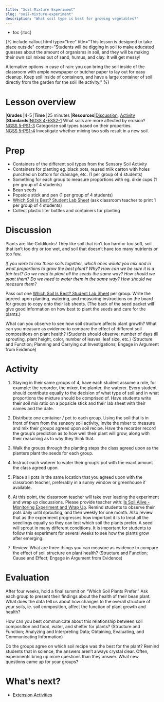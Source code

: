 ```yaml
---
title: "Soil Mixture Experiment"
slug: "soil-mixture-experiment"
description: "What soil type is best for growing vegetables?"
---
```


* toc
{:toc}

{%
include callout.html
type="tree"
title="This lesson is designed to take place outside"
content="Students will be digging in soil to make educated guesses about the amount of organisms in soil, and they will be making their own soil mixes out of sand, humus, and clay. It will get messy!

Alternative options in case of rain: you can bring the soil inside of the classroom with ample newspaper or butcher paper to lay out for easy cleanup. Keep soil inside of containers, and have a large container of soil directly from the garden for the soil life activity."
%}

# Lesson overview

|**Grades**   |4-5
|**Time**     |25 minutes
|**Resources**|[Discussion](#discussion), [Activity](#activity)
|**Standards**|[NGSS 4-ESS2-1](https://www.nextgenscience.org/pe/4-ess2-1-earths-systems) What soils are more affected by erosion?<br>[NGSS 5-PS1-3](https://www.nextgenscience.org/pe/5-ps1-3-matter-and-its-interactions) Categorize soil types based on their properties.<br>[NGSS 5-PS1-4](https://www.nextgenscience.org/pe/5-ps1-4-matter-and-its-interactions) Investigate whether mixing two soils result in a new soil.

# Prep

- Containers of the different soil types from the Sensory Soil Activity
- Containers for planting eg. black pots, reused milk carton with holes punched on bottom for
drainage, etc. (1 per group of 4 students)
- Something for each group to measure proportions with eg. dixie cups (1 per group of 4 students)
- Bean seeds
- Popsicle stick and pen (1 per group of 4 students)
- [Which Soil Is Best? Student Lab Sheet](https://docs.google.com/document/d/1U62uB7jfvdO9paHWnNGAcE6KDDF1R85feQHTMgFMaP0/edit?usp=sharing) (ask classroom teacher to print 1 per group of 4 students)
- Collect plastic liter bottles and containers for planting

# Discussion

Plants are like Goldilocks! They like soil that isn’t too hard or too soft, soil that isn’t too dry or too wet, and soil that doesn’t have too many nutrients or too few.

*If you were to mix these soils together, which ones would you mix and in what proportions to grow the best plant? Why? How can we be sure it is a fair test? Do we need to plant all the seeds the same way? How should we plant them? Do we need to water them in the same way? How should we measure them?*

Pass out one [Which Soil Is Best? Student Lab Sheet](https://docs.google.com/document/d/1U62uB7jfvdO9paHWnNGAcE6KDDF1R85feQHTMgFMaP0/edit?usp=sharing) per group. Write the agreed-upon planting, watering, and measuring instructions on the board for groups to copy onto their lab sheets. (The back of the seed packet will give good information on how best to plant the seeds and care for the plants.)

What can you observe to see how soil structure affects plant growth? What can you measure as evidence to compare the effect of different soil compositions on plant health? (Students should observe: number of days till sprouting, plant height, color, number of leaves, leaf size, etc.) (Structure and Function; Planning and Carrying out Investigations; Engage in Argument from Evidence)

# Activity

1. Staying in their same groups of 4, have each student assume a role, for example: the recorder, the mixer, the planter, the waterer. Every student should contribute equally to the decision of what type of soil and in what proportions the mixture should be comprised of. Have students write their soil mix ratio on a popsicle stick and their lab sheet with their names and the date.

2. Distribute one container / pot to each group. Using the soil that is in front of them from the sensory soil activity, Invite the mixer to measure and mix their groups agreed upon soil recipe. Have the recorder record the group’s prediction as to how well their plant will grow, along with their reasoning as to why they think that.

3. Walk the groups through the planting steps the class agreed upon as the planters plant the seeds for each group.

4. Instruct each waterer to water their group’s pot with the exact amount the class agreed upon.

5. Place all pots in the same location that you agreed upon with the classroom teacher, preferably in a sunny window or greenhouse if available.

6. At this point, the classroom teacher will take over leading the experiment and wrap up discussions. Please provide teacher with: [Is Soil Alive - Monitoring Experiment and Wrap Up](https://docs.google.com/document/d/1mu4n7RHhrPPm6WCHrTclU6KFHArj6bBMd1AkxIXRg54/edit?usp=sharing). Remind students to observe their pots daily until sprouting, and then weekly for one month. Also review that as the experiment progresses how important it is to treat all the seedlings equally so they can test which soil the plants prefer. A seed will sprout in many different conditions. It is important for students to follow this experiment for several weeks to see how the plants grow after emerging.

7. Review: What are three things you can measure as evidence to compare the effect of soil structure on plant health? (Structure and Function; Cause and Effect; Engage in Argument from Evidence)

# Evaluation

After four weeks, hold a final summit on “Which Soil Plants Prefer.” Ask each group to present their findings about the health of their bean plant. What does the data tell us about how changes to the overall structure of your soils, ie. soil composition, affect the function of plant growth and health?

How can you best communicate about this relationship between soil composition and food, water, and shelter for plants? (Structure and Function; Analyzing and Interpreting Data; Obtaining, Evaluating, and Communicating Information)

Do the groups agree on which soil recipe was the best for the plant? Remind students that in science, the answers aren’t always crystal clear. Often, experiments bring up more questions than they answer. What new questions came up for your groups?

# What's next?

* [Extension Activities](../is-soil-alive/extension.md)
